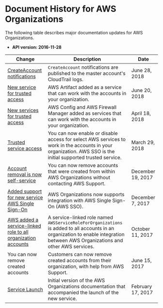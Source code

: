 # Document History for AWS Organizations<a name="document-history"></a>

The following table describes major documentation updates for AWS Organizations\.
+ **API version: 2016\-11\-28**

| Change | Description | Date | 
| --- |--- |--- |
| [CreateAccount notifications](http://docs.aws.amazon.com/organizations/latest/userguide/orgs_monitoring.html#Log-entries-create-account) | `CreateAccount` notifications are published to the master account's CloudTrail logs\. | June 28, 2018 | 
| [New service for trusted access](http://docs.aws.amazon.com/organizations/latest/userguide/orgs_integrate_services.html#services-that-can-integrate) | AWS Artifact added as a service that can work with the accounts in your organization\. | June 20, 2018 | 
| [New services for trusted access](http://docs.aws.amazon.com/organizations/latest/userguide/orgs_integrate_services.html#services-that-can-integrate) | AWS Config and AWS Firewall Manager added as services that can work with the accounts in your organization\. | April 18, 2018 | 
| [Trusted service access](http://docs.aws.amazon.com/organizations/latest/userguide/orgs_integrate_services.html) | You can now enable or disable access for select AWS services to work in the accounts in your organization\. AWS SSO is the initial supported trusted service\. | March 29, 2018 | 
| [Account removal is now self\-service](http://docs.aws.amazon.com/organizations/latest/userguide/orgs_manage_accounts_remove.html#orgs_manage_accounts_remove-from-master) | You can now remove accounts that were created from within AWS Organizations without contacting AWS Support\. | December 19, 2017 | 
| [Added support for new service AWS Single Sign\-On](http://docs.aws.amazon.com/singlesignon/latest/userguide/) | AWS Organizations now supports integration with AWS Single Sign\-On \(AWS SSO\)\. | December 7, 2017 | 
| [AWS added a service\-linked role to all organization accounts](http://docs.aws.amazon.com/organizations/latest/userguide/orgs_integrate_services.html#orgs_integrate_services-using_slrs) | A service\-linked role named `AWSServiceRoleForOrganizations` is added to all accounts in an organization to enable integration between AWS Organizations and other AWS services\. | October 11, 2017 | 
| You can now remove created accounts | Customers can now remove created accounts from their organization, with help from AWS Support\. | June 15, 2017 | 
| [Service Launch](http://docs.aws.amazon.com/organizations/latest/userguide/) | Initial version of the AWS Organizations documentation that accompanied the launch of the new service\. | February 17, 2017 | 